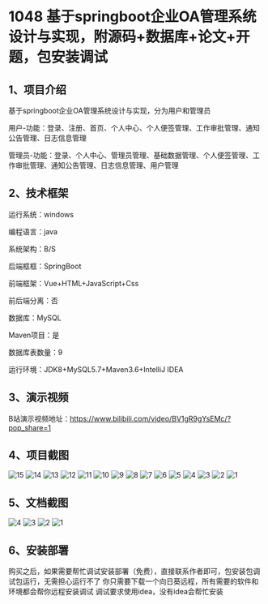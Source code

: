 # 1048 基于springboot企业OA管理系统设计与实现，附源码+数据库+论文+开题，包安装调试

## 1、项目介绍

基于springboot企业OA管理系统设计与实现，分为用户和管理员

用户-功能：登录、注册、首页、个人中心、个人便签管理、工作审批管理、通知公告管理、日志信息管理

管理员-功能：登录、个人中心、管理员管理、基础数据管理、个人便签管理、工作审批管理、通知公告管理、日志信息管理、用户管理

## 2、技术框架

运行系统：windows

编程语言：java

系统架构：B/S

后端框框：SpringBoot

前端框架：Vue+HTML+JavaScript+Css

前后端分离：否

数据库：MySQL

Maven项目：是

数据库表数量：9

运行环境：JDK8+MySQL5.7+Maven3.6+IntelliJ IDEA

## 3、演示视频

B站演示视频地址：https://www.bilibili.com/video/BV1gR9gYsEMc/?pop_share=1 

## 4、项目截图 

![15](https://javabscode.github.io/picx-images-hosting/1048-基于springboot企业OA管理系统设计与实现-附源码+数据库+论文+开题-包安装调试-运行截图/15.webp)
![14](https://javabscode.github.io/picx-images-hosting/1048-基于springboot企业OA管理系统设计与实现-附源码+数据库+论文+开题-包安装调试-运行截图/14.webp)
![13](https://javabscode.github.io/picx-images-hosting/1048-基于springboot企业OA管理系统设计与实现-附源码+数据库+论文+开题-包安装调试-运行截图/13.webp)
![12](https://javabscode.github.io/picx-images-hosting/1048-基于springboot企业OA管理系统设计与实现-附源码+数据库+论文+开题-包安装调试-运行截图/12.webp)
![11](https://javabscode.github.io/picx-images-hosting/1048-基于springboot企业OA管理系统设计与实现-附源码+数据库+论文+开题-包安装调试-运行截图/11.webp)
![10](https://javabscode.github.io/picx-images-hosting/1048-基于springboot企业OA管理系统设计与实现-附源码+数据库+论文+开题-包安装调试-运行截图/10.webp)
![9](https://javabscode.github.io/picx-images-hosting/1048-基于springboot企业OA管理系统设计与实现-附源码+数据库+论文+开题-包安装调试-运行截图/9.webp)
![8](https://javabscode.github.io/picx-images-hosting/1048-基于springboot企业OA管理系统设计与实现-附源码+数据库+论文+开题-包安装调试-运行截图/8.webp)
![7](https://javabscode.github.io/picx-images-hosting/1048-基于springboot企业OA管理系统设计与实现-附源码+数据库+论文+开题-包安装调试-运行截图/7.webp)
![6](https://javabscode.github.io/picx-images-hosting/1048-基于springboot企业OA管理系统设计与实现-附源码+数据库+论文+开题-包安装调试-运行截图/6.webp)
![5](https://javabscode.github.io/picx-images-hosting/1048-基于springboot企业OA管理系统设计与实现-附源码+数据库+论文+开题-包安装调试-运行截图/5.webp)
![4](https://javabscode.github.io/picx-images-hosting/1048-基于springboot企业OA管理系统设计与实现-附源码+数据库+论文+开题-包安装调试-运行截图/4.webp)
![3](https://javabscode.github.io/picx-images-hosting/1048-基于springboot企业OA管理系统设计与实现-附源码+数据库+论文+开题-包安装调试-运行截图/3.webp)
![2](https://javabscode.github.io/picx-images-hosting/1048-基于springboot企业OA管理系统设计与实现-附源码+数据库+论文+开题-包安装调试-运行截图/2.webp)
![1](https://javabscode.github.io/picx-images-hosting/1048-基于springboot企业OA管理系统设计与实现-附源码+数据库+论文+开题-包安装调试-运行截图/1.webp)














## 5、文档截图
![4](https://javabscode.github.io/picx-images-hosting/1048-基于springboot企业OA管理系统设计与实现-附源码+数据库+论文+开题-包安装调试-文档截图/4.webp)
![3](https://javabscode.github.io/picx-images-hosting/1048-基于springboot企业OA管理系统设计与实现-附源码+数据库+论文+开题-包安装调试-文档截图/3.webp)
![2](https://javabscode.github.io/picx-images-hosting/1048-基于springboot企业OA管理系统设计与实现-附源码+数据库+论文+开题-包安装调试-文档截图/2.webp)
![1](https://javabscode.github.io/picx-images-hosting/1048-基于springboot企业OA管理系统设计与实现-附源码+数据库+论文+开题-包安装调试-文档截图/1.webp)




## 6、安装部署

购买之后，如果需要帮忙调试安装部署（免费），直接联系作者即可，包安装包调试包运行，无需担心运行不了
你只需要下载一个向日葵远程，所有需要的软件和环境都会帮你远程安装调试
调试要求使用idea，没有idea会帮忙安装
